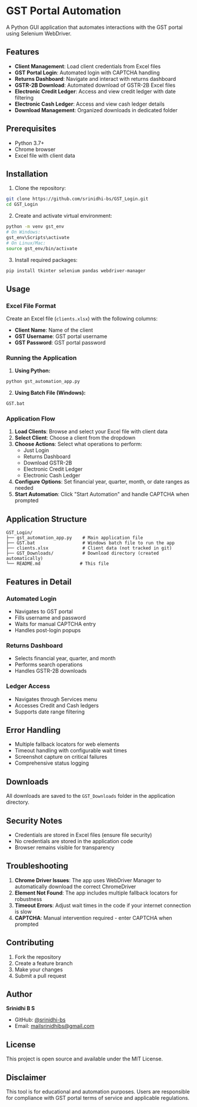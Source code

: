 # GST Portal Automation

A Python GUI application that automates interactions with the GST portal using Selenium WebDriver.

## Features

- **Client Management**: Load client credentials from Excel files
- **GST Portal Login**: Automated login with CAPTCHA handling
- **Returns Dashboard**: Navigate and interact with returns dashboard
- **GSTR-2B Download**: Automated download of GSTR-2B Excel files
- **Electronic Credit Ledger**: Access and view credit ledger with date filtering
- **Electronic Cash Ledger**: Access and view cash ledger details
- **Download Management**: Organized downloads in dedicated folder

## Prerequisites

- Python 3.7+
- Chrome browser
- Excel file with client data

## Installation

1. Clone the repository:
```bash
git clone https://github.com/srinidhi-bs/GST_Login.git
cd GST_Login
```

2. Create and activate virtual environment:
```bash
python -m venv gst_env
# On Windows:
gst_env\Scripts\activate
# On Linux/Mac:
source gst_env/bin/activate
```

3. Install required packages:
```bash
pip install tkinter selenium pandas webdriver-manager
```

## Usage

### Excel File Format

Create an Excel file (`clients.xlsx`) with the following columns:
- **Client Name**: Name of the client
- **GST Username**: GST portal username
- **GST Password**: GST portal password

### Running the Application

1. **Using Python:**
```bash
python gst_automation_app.py
```

2. **Using Batch File (Windows):**
```bash
GST.bat
```

### Application Flow

1. **Load Clients**: Browse and select your Excel file with client data
2. **Select Client**: Choose a client from the dropdown
3. **Choose Actions**: Select what operations to perform:
   - Just Login
   - Returns Dashboard
   - Download GSTR-2B
   - Electronic Credit Ledger
   - Electronic Cash Ledger
4. **Configure Options**: Set financial year, quarter, month, or date ranges as needed
5. **Start Automation**: Click "Start Automation" and handle CAPTCHA when prompted

## Application Structure

```
GST_Login/
├── gst_automation_app.py    # Main application file
├── GST.bat                  # Windows batch file to run the app
├── clients.xlsx             # Client data (not tracked in git)
├── GST_Downloads/           # Download directory (created automatically)
└── README.md               # This file
```

## Features in Detail

### Automated Login
- Navigates to GST portal
- Fills username and password
- Waits for manual CAPTCHA entry
- Handles post-login popups

### Returns Dashboard
- Selects financial year, quarter, and month
- Performs search operations
- Handles GSTR-2B downloads

### Ledger Access
- Navigates through Services menu
- Accesses Credit and Cash ledgers
- Supports date range filtering

## Error Handling

- Multiple fallback locators for web elements
- Timeout handling with configurable wait times
- Screenshot capture on critical failures
- Comprehensive status logging

## Downloads

All downloads are saved to the `GST_Downloads` folder in the application directory.

## Security Notes

- Credentials are stored in Excel files (ensure file security)
- No credentials are stored in the application code
- Browser remains visible for transparency

## Troubleshooting

1. **Chrome Driver Issues**: The app uses WebDriver Manager to automatically download the correct ChromeDriver
2. **Element Not Found**: The app includes multiple fallback locators for robustness
3. **Timeout Errors**: Adjust wait times in the code if your internet connection is slow
4. **CAPTCHA**: Manual intervention required - enter CAPTCHA when prompted

## Contributing

1. Fork the repository
2. Create a feature branch
3. Make your changes
4. Submit a pull request

## Author

**Srinidhi B S**
- GitHub: [@srinidhi-bs](https://github.com/srinidhi-bs)
- Email: mailsrinidhibs@gmail.com

## License

This project is open source and available under the MIT License.

## Disclaimer

This tool is for educational and automation purposes. Users are responsible for compliance with GST portal terms of service and applicable regulations.